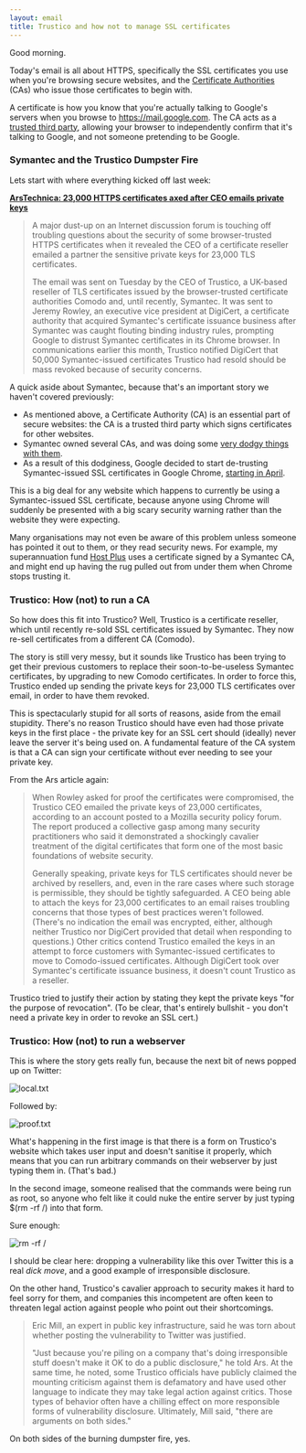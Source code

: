 ```yaml
---
layout: email
title: Trustico and how not to manage SSL certificates
---
```


Good morning. 

Today's email is all about HTTPS, specifically the SSL certificates you use when you're browsing secure websites, and the [Certificate Authorities](https://en.wikipedia.org/wiki/Certificate_authority) (CAs) who issue those certificates to begin with.

A certificate is how you know that you're actually talking to Google's servers when you browse to https://mail.google.com. The CA acts as a [trusted third party](https://en.wikipedia.org/wiki/Certificate_authority), allowing your browser to independently confirm that it's talking to Google, and not someone pretending to be Google.

### Symantec and the Trustico Dumpster Fire

Lets start with where everything kicked off last week:

[**ArsTechnica: 23,000 HTTPS certificates axed after CEO emails private keys**](https://arstechnica.com/information-technology/2018/03/23000-https-certificates-axed-after-ceo-e-mails-private-keys/)

>A major dust-up on an Internet discussion forum is touching off troubling questions about the security of some browser-trusted HTTPS certificates when it revealed the CEO of a certificate reseller emailed a partner the sensitive private keys for 23,000 TLS certificates.
>
>The email was sent on Tuesday by the CEO of Trustico, a UK-based reseller of TLS certificates issued by the browser-trusted certificate authorities Comodo and, until recently, Symantec. It was sent to Jeremy Rowley, an executive vice president at DigiCert, a certificate authority that acquired Symantec's certificate issuance business after Symantec was caught flouting binding industry rules, prompting Google to distrust Symantec certificates in its Chrome browser. In communications earlier this month, Trustico notified DigiCert that 50,000 Symantec-issued certificates Trustico had resold should be mass revoked because of security concerns.

A quick aside about Symantec, because that's an important story we haven't covered previously:
* As mentioned above, a Certificate Authority (CA) is an essential part of secure websites: the CA is a trusted third party which signs certificates for other websites.
* Symantec owned several CAs, and was doing some [very dodgy things with them](https://arstechnica.com/information-technology/2017/03/google-takes-symantec-to-the-woodshed-for-mis-issuing-30000-https-certs/).
* As a result of this dodginess, Google decided to start de-trusting Symantec-issued SSL certificates in Google Chrome, [starting in April](https://security.googleblog.com/2017/09/chromes-plan-to-distrust-symantec.html).

This is a big deal for any website which happens to currently be using a Symantec-issued SSL certificate, because anyone using Chrome will suddenly be presented with a big scary security warning rather than the website they were expecting.

Many organisations may not even be aware of this problem unless someone has pointed it out to them, or they read security news. For example, my superannuation fund [Host Plus](https://member.aas.com.au/Login/HC?hp-sc-tracking={BBCD7621-9AB8-4953-8D8C-941B26290EA2}) uses a certificate signed by a Symantec CA, and might end up having the rug pulled out from under them when Chrome stops trusting it.

### Trustico: How (not) to run a CA

So how does this fit into Trustico? Well, Trustico is a certificate reseller, which until recently re-sold SSL certificates issued by Symantec. They now re-sell certificates from a different CA (Comodo).

The story is still very messy, but it sounds like Trustico has been trying to get their previous customers to replace their soon-to-be-useless Symantec certificates, by upgrading to new Comodo certificates. In order to force this, Trustico ended up sending the private keys for 23,000 TLS certificates over email, in order to have them revoked.

This is spectacularly stupid for all sorts of reasons, aside from the email stupidity. There's no reason Trustico should have even had those private keys in the first place - the private key for an SSL cert should (ideally) never leave the server it's being used on. A fundamental feature of the CA system is that a CA can sign your certificate without ever needing to see your private key.

From the Ars article again:
> When Rowley asked for proof the certificates were compromised, the Trustico CEO emailed the private keys of 23,000 certificates, according to an account posted to a Mozilla security policy forum. The report produced a collective gasp among many security practitioners who said it demonstrated a shockingly cavalier treatment of the digital certificates that form one of the most basic foundations of website security.
>
>Generally speaking, private keys for TLS certificates should never be archived by resellers, and, even in the rare cases where such storage is permissible, they should be tightly safeguarded. A CEO being able to attach the keys for 23,000 certificates to an email raises troubling concerns that those types of best practices weren't followed. (There's no indication the email was encrypted, either, although neither Trustico nor DigiCert provided that detail when responding to questions.) Other critics contend Trustico emailed the keys in an attempt to force customers with Symantec-issued certificates to move to Comodo-issued certificates. Although DigiCert took over Symantec's certificate issuance business, it doesn't count Trustico as a reseller.

Trustico tried to justify their action by stating they kept the private keys "for the purpose of revocation". (To be clear, that's entirely bullshit - you don't need a private key in order to revoke an SSL cert.)

### Trustico: How (not) to run a webserver

This is where the story gets really fun, because the next bit of news popped up on Twitter:

![local.txt](/images/trustico-injection.png)

Followed by:

![proof.txt](/images/trustico-root.png)

What's happening in the first image is that there is a form on Trustico's website which takes user input and doesn't sanitise it properly, which means that you can run arbitrary commands on their webserver by just typing them in. (That's bad.)

In the second image, someone realised that the commands were being run as root, so anyone who felt like it could nuke the entire server by just typing $(rm -rf /) into that form.

Sure enough:

![rm -rf /](/images/trustico-503.png)

I should be clear here: dropping a vulnerability like this over Twitter this is a real *dick move*, and a good example of irresponsible disclosure. 

On the other hand, Trustico's cavalier approach to security makes it hard to feel sorry for them, and companies this incompetent are often keen to threaten legal action against people who point out their shortcomings.

>Eric Mill, an expert in public key infrastructure, said he was torn about whether posting the vulnerability to Twitter was justified.
>
>"Just because you're piling on a company that's doing irresponsible stuff doesn't make it OK to do a public disclosure," he told Ars. At the same time, he noted, some Trustico officials have publicly claimed the mounting criticism against them is defamatory and have used other language to indicate they may take legal action against critics. Those types of behavior often have a chilling effect on more responsible forms of vulnerability disclosure. Ultimately, Mill said, "there are arguments on both sides."

On both sides of the burning dumpster fire, yes.